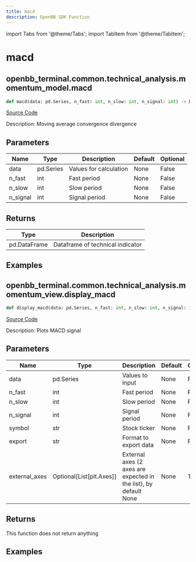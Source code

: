 ```yaml
---
title: macd
description: OpenBB SDK Function
---
```


import Tabs from '@theme/Tabs';
import TabItem from '@theme/TabItem';

# macd

<Tabs>
<TabItem value="model" label="Model" default>

## openbb_terminal.common.technical_analysis.momentum_model.macd

```python title='openbb_terminal/common/technical_analysis/momentum_model.py'
def macd(data: pd.Series, n_fast: int, n_slow: int, n_signal: int) -> DataFrame
```
[Source Code](https://github.com/OpenBB-finance/OpenBBTerminal/tree/main/openbb_terminal/common/technical_analysis/momentum_model.py#L61)

Description: Moving average convergence divergence

## Parameters

| Name | Type | Description | Default | Optional |
| ---- | ---- | ----------- | ------- | -------- |
| data | pd.Series | Values for calculation | None | False |
| n_fast | int | Fast period | None | False |
| n_slow | int | Slow period | None | False |
| n_signal | int | Signal period | None | False |

## Returns

| Type | Description |
| ---- | ----------- |
| pd.DataFrame | Dataframe of technical indicator |

## Examples



</TabItem>
<TabItem value="view" label="View">

## openbb_terminal.common.technical_analysis.momentum_view.display_macd

```python title='openbb_terminal/common/technical_analysis/momentum_view.py'
def display_macd(data: pd.Series, n_fast: int, n_slow: int, n_signal: int, symbol: str, export: str, external_axes: Optional[List[matplotlib.axes._axes.Axes]]) -> None
```
[Source Code](https://github.com/OpenBB-finance/OpenBBTerminal/tree/main/openbb_terminal/common/technical_analysis/momentum_view.py#L126)

Description: Plots MACD signal

## Parameters

| Name | Type | Description | Default | Optional |
| ---- | ---- | ----------- | ------- | -------- |
| data | pd.Series | Values to input | None | False |
| n_fast | int | Fast period | None | False |
| n_slow | int | Slow period | None | False |
| n_signal | int | Signal period | None | False |
| symbol | str | Stock ticker | None | False |
| export | str | Format to export data | None | False |
| external_axes | Optional[List[plt.Axes]] | External axes (2 axes are expected in the list), by default None | None | True |

## Returns

This function does not return anything

## Examples



</TabItem>
</Tabs>